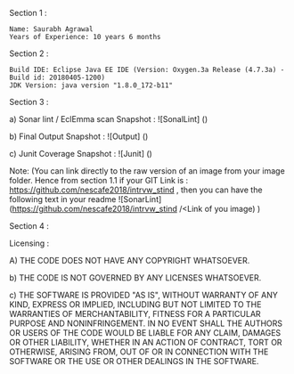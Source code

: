 Section 1 :

	Name: Saurabh Agrawal
	Years of Experience: 10 years 6 months

Section 2 :

	Build IDE: Eclipse Java EE IDE (Version: Oxygen.3a Release (4.7.3a) - Build id: 20180405-1200)
	JDK Version: java version "1.8.0_172-b11"

Section 3 :

a)	Sonar lint / EclEmma scan Snapshot :
	![SonalLint] ()

b)	Final Output Snapshot :
	![Output] ()

c)	Junit Coverage Snapshot :
	![Junit] ()

Note: (You can link directly to the raw version of an image from your image folder. Hence from section 1.1 if your GIT Link is : https://github.com/nescafe2018/intrvw_stind , then you can have the following text in your readme ![SonarLint] (https://github.com/nescafe2018/intrvw_stind /<Link of you image) )

Section 4  :

Licensing :

A)	THE CODE DOES NOT HAVE ANY COPYRIGHT WHATSOEVER. 

b)	THE CODE IS NOT GOVERNED BY ANY LICENSES WHATSOEVER. 

c)	THE SOFTWARE IS PROVIDED "AS IS", WITHOUT WARRANTY OF ANY KIND, EXPRESS OR IMPLIED, INCLUDING BUT NOT LIMITED TO THE WARRANTIES OF MERCHANTABILITY, FITNESS FOR A PARTICULAR PURPOSE AND NONINFRINGEMENT. IN NO EVENT SHALL THE AUTHORS OR USERS OF THE CODE WOULD BE LIABLE FOR ANY CLAIM, DAMAGES OR OTHER LIABILITY, WHETHER IN AN ACTION OF CONTRACT, TORT OR OTHERWISE, ARISING FROM, OUT OF OR IN CONNECTION WITH THE SOFTWARE OR THE USE OR OTHER DEALINGS IN THE SOFTWARE.

